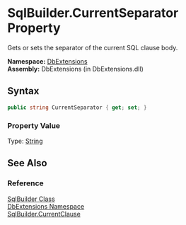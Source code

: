 SqlBuilder.CurrentSeparator Property
====================================
Gets or sets the separator of the current SQL clause body.

**Namespace:** [DbExtensions][1]  
**Assembly:** DbExtensions (in DbExtensions.dll)

Syntax
------

```csharp
public string CurrentSeparator { get; set; }
```

### Property Value
Type: [String][2]

See Also
--------

### Reference
[SqlBuilder Class][3]  
[DbExtensions Namespace][1]  
[SqlBuilder.CurrentClause][4]  

[1]: ../README.md
[2]: http://msdn.microsoft.com/en-us/library/s1wwdcbf
[3]: README.md
[4]: CurrentClause.md